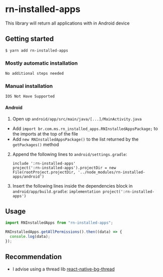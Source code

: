# rn-installed-apps

This library will return all applications with in Android device

## Getting started

`$ yarn add rn-installed-apps`

### Mostly automatic installation

`No additional steps needed`

### Manual installation

`IOS Not Have Supported`

#### Android

1. Open up `android/app/src/main/java/[...]/MainActivity.java`

- Add `import br.com.ms.rn_installed_apps.RNInstalledAppsPackage;` to the imports at the top of the file
- Add `new RNInstalledAppsPackage()` to the list returned by the `getPackages()` method

2. Append the following lines to `android/settings.gradle`:
   ```
   include ':rn-installed-apps'
   project(':rn-installed-apps').projectDir = new File(rootProject.projectDir, '../node_modules/rn-installed-apps/android')
   ```
3. Insert the following lines inside the dependencies block in `android/app/build.gradle`:
   `implementation project(':rn-installed-apps')`

## Usage

```javascript
import RNInstalledApps from "rn-installed-apps";

RNInstalledApps.getAllPermissions().then((data) => {
  console.log(data);
});
```

## Recommendation

- I advise using a thread lib
  [react-native-bg-thread](https://github.com/Blitz-Mobile-Apps/react-native-bg-thread)
